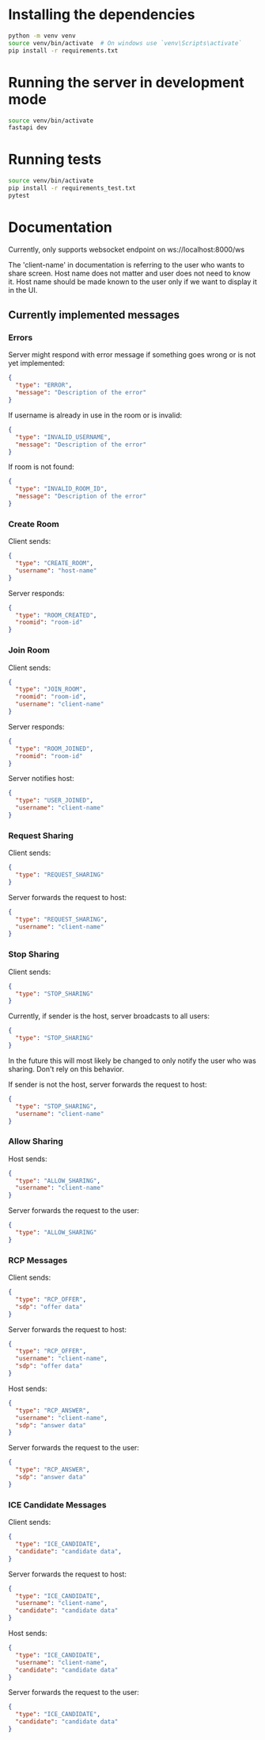 # Installing the dependencies
```bash
python -m venv venv
source venv/bin/activate  # On windows use `venv\Scripts\activate`
pip install -r requirements.txt
```

# Running the server in development mode
```bash
source venv/bin/activate
fastapi dev
```

# Running tests
```bash
source venv/bin/activate
pip install -r requirements_test.txt
pytest
```

# Documentation
Currently, only supports websocket endpoint on ws://localhost:8000/ws

The 'client-name' in documentation is referring to the user who wants to share screen. Host name does not matter and user does not need to know it.
Host name should be made known to the user only if we want to display it in the UI.

## Currently implemented messages

### Errors
Server might respond with error message if something goes wrong or is not yet implemented:
```json
{
  "type": "ERROR",
  "message": "Description of the error"
}
```

If username is already in use in the room or is invalid:
```json
{
  "type": "INVALID_USERNAME",
  "message": "Description of the error"
}
```

If room is not found:
```json
{
  "type": "INVALID_ROOM_ID",
  "message": "Description of the error"
}
```


### Create Room
Client sends:
```json
{
  "type": "CREATE_ROOM",
  "username": "host-name"
}
```
Server responds:
```json
{
  "type": "ROOM_CREATED",
  "roomid": "room-id"
}
```

### Join Room
Client sends:
```json
{
  "type": "JOIN_ROOM",
  "roomid": "room-id",
  "username": "client-name"
}
```
Server responds:
```json
{
  "type": "ROOM_JOINED",
  "roomid": "room-id"
}
```
Server notifies host:
```json
{
  "type": "USER_JOINED",
  "username": "client-name"
}
```

### Request Sharing
Client sends:
```json
{
  "type": "REQUEST_SHARING"
}
```
Server forwards the request to host:
```json
{
  "type": "REQUEST_SHARING",
  "username": "client-name"
}
```

### Stop Sharing
Client sends:
```json
{
  "type": "STOP_SHARING"
}
```
Currently, if sender is the host, server broadcasts to all users:
```json
{
  "type": "STOP_SHARING"
}
```
In the future this will most likely be changed to only notify the user who was sharing.
Don't rely on this behavior.

If sender is not the host, server forwards the request to host:
```json
{
  "type": "STOP_SHARING",
  "username": "client-name"
}
```

### Allow Sharing
Host sends:
```json
{
  "type": "ALLOW_SHARING",
  "username": "client-name"
}
```
Server forwards the request to the user:
```json
{
  "type": "ALLOW_SHARING"
}
```

### RCP Messages

Client sends:
```json
{
  "type": "RCP_OFFER",
  "sdp": "offer data"
}
```

Server forwards the request to host:
```json
{
  "type": "RCP_OFFER",
  "username": "client-name",
  "sdp": "offer data"
}
```

Host sends:
```json
{
  "type": "RCP_ANSWER",
  "username": "client-name",
  "sdp": "answer data"
}
```

Server forwards the request to the user:
```json
{
  "type": "RCP_ANSWER",
  "sdp": "answer data"
}
```

### ICE Candidate Messages
Client sends:
```json
{
  "type": "ICE_CANDIDATE",
  "candidate": "candidate data",
}
```

Server forwards the request to host:
```json
{
  "type": "ICE_CANDIDATE",
  "username": "client-name",
  "candidate": "candidate data"
}
```

Host sends:
```json
{
  "type": "ICE_CANDIDATE",
  "username": "client-name",
  "candidate": "candidate data"
}
```

Server forwards the request to the user:
```json
{ 
  "type": "ICE_CANDIDATE",
  "candidate": "candidate data"
}
```
